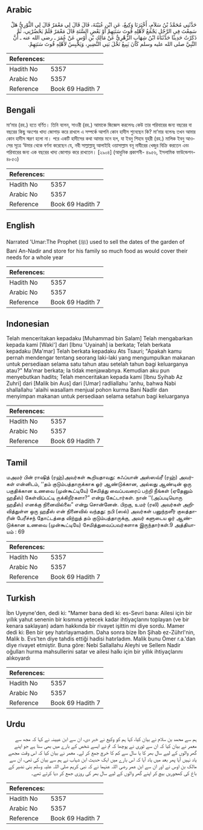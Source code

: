 ## Arabic


<div dir="rtl" lang="ar" style={{fontSize:'larger',backgroundColor:'#f8f9fa',padding:20}}>
حَدَّثَنِي مُحَمَّدُ بْنُ سَلاَمٍ، أَخْبَرَنَا وَكِيعٌ، عَنِ ابْنِ عُيَيْنَةَ، قَالَ قَالَ لِي مَعْمَرٌ قَالَ لِي الثَّوْرِيُّ هَلْ سَمِعْتَ فِي الرَّجُلِ يَجْمَعُ لأَهْلِهِ قُوتَ سَنَتِهِمْ أَوْ بَعْضِ السَّنَةِ قَالَ مَعْمَرٌ فَلَمْ يَحْضُرْنِي، ثُمَّ ذَكَرْتُ حَدِيثًا حَدَّثَنَاهُ ابْنُ شِهَابٍ الزُّهْرِيُّ عَنْ مَالِكِ بْنِ أَوْسٍ عَنْ عُمَرَ ـ رضى الله عنه ـ أَنَّ النَّبِيَّ صلى الله عليه وسلم كَانَ يَبِيعُ نَخْلَ بَنِي النَّضِيرِ، وَيَحْبِسُ لأَهْلِهِ قُوتَ سَنَتِهِمْ‏.‏
</div>
<div style={{backgroundColor:'#f8f9fa',padding:20, marginBottom: 10}}><table> <thead> <tr> <th>References:</th> <th></th> </tr> </thead> <tbody><tr><td>Hadith No</td><td>5357</td></tr><tr><td>Arabic No</td><td>5357</td></tr><tr><td>Reference</td><td>Book 69 Hadith 7</td></tr></tbody></table></div>

## Bengali


<div dir="ltr" lang="bn" style={{fontSize:'larger',backgroundColor:'#f8f9fa',padding:20}}>
মা‘মার (রহ.) হতে বর্ণিত। তিনি বলেন, সাওরী (রহ.) আমাকে জিজ্ঞেস করলেনঃ কেউ তার পরিবারের জন্য বছরের বা বছরের কিছু অংশের খাদ্য জোগাড় করে রাখলে এ সম্পর্কে আপনি কোন হাদীস শুনেছেন কি? মা’মার বলেনঃ তখন আমার কোন হাদীস স্মরণ হলো না। পরে একটি হাদীসের কথা আমার মনে হল, যা ইবনু শিহাব যুহরী (রহ.) মালিক ইবনু আওসের সূত্রে ‘উমার থেকে বর্ণনা করেছেন যে, নবী সাল্লাল্লাহু আলাইহি ওয়াসাল্লাম বনূ নাযীরের খেজুর বিক্রি করতেন এবং পরিবারের জন্য এক বছরের খাদ্য জোগাড় করে রাখতেন। [২৯০৪] (আধুনিক প্রকাশনী- ৪৯৫৬, ইসলামিক ফাউন্ডেশন- ৪৮৫৩)
</div>
<div style={{backgroundColor:'#f8f9fa',padding:20, marginBottom: 10}}><table> <thead> <tr> <th>References:</th> <th></th> </tr> </thead> <tbody><tr><td>Hadith No</td><td>5357</td></tr><tr><td>Arabic No</td><td>5357</td></tr><tr><td>Reference</td><td>Book 69 Hadith 7</td></tr></tbody></table></div>

## English


<div dir="ltr" lang="en" style={{fontSize:'larger',backgroundColor:'#f8f9fa',padding:20}}>
Narrated 'Umar:The Prophet (ﷺ) used to sell the dates of the garden of Bani An-Nadir and store for his family so much food as would cover their needs for a whole year
</div>
<div style={{backgroundColor:'#f8f9fa',padding:20, marginBottom: 10}}><table> <thead> <tr> <th>References:</th> <th></th> </tr> </thead> <tbody><tr><td>Hadith No</td><td>5357</td></tr><tr><td>Arabic No</td><td>5357</td></tr><tr><td>Reference</td><td>Book 69 Hadith 7</td></tr></tbody></table></div>

## Indonesian


<div dir="ltr" lang="id" style={{fontSize:'larger',backgroundColor:'#f8f9fa',padding:20}}>
Telah menceritakan kepadaku [Muhammad bin Salam] Telah mengabarkan kepada kami [Waki'] dari [Ibnu 'Uyainah] ia berkata; Telah berkata kepadaku [Ma'mar] Telah berkata kepadaku Ats Tsauri; "Apakah kamu pernah mendengar tentang seorang laki-laki yang mengumpulkan makanan untuk persediaan selama satu tahun atau setelah tahun bagi keluarganya atau?" Ma'mar berkata; Ia tidak menjawabnya. Kemudian aku pun menyebutkan hadits; Telah menceritakan kepada kami [Ibnu Syihab Az Zuhri] dari [Malik bin Aus] dari [Umar] radliallahu 'anhu, bahwa Nabi shallallahu 'alaihi wasallam menjual pohon kurma Bani Nadlir dan menyimpan makanan untuk persediaan selama setahun bagi keluarganya
</div>
<div style={{backgroundColor:'#f8f9fa',padding:20, marginBottom: 10}}><table> <thead> <tr> <th>References:</th> <th></th> </tr> </thead> <tbody><tr><td>Hadith No</td><td>5357</td></tr><tr><td>Arabic No</td><td>5357</td></tr><tr><td>Reference</td><td>Book 69 Hadith 7</td></tr></tbody></table></div>

## Tamil


<div dir="ltr" lang="ta" style={{fontSize:'larger',backgroundColor:'#f8f9fa',padding:20}}>
மஅமர் பின் ராஷித் (ரஹ்)அவர்கள் கூறியதாவது: சுஃப்யான் அஸ்ஸவ்ரீ (ரஹ்) அவர்கள் என்னிடம், ‘‘தம் குடும்பத்தாருக்காக ஓர் ஆண்டுக்கான, அல்லது ஆண்டின் ஒரு பகுதிக்கான உணவை (முன்கூட்டியே) சேமித்து வைப்பவரைப் பற்றி நீங்கள் (ஏதேனும் ஹதீஸ்) கேள்விப்பட்டி ருக்கிறீர்களா?” என்று கேட்டார்கள். நான் ‘‘(அப்படியொரு ஹதீஸ்) எனக்கு நினைவில்லை” என்று சொன்னேன். பிறகு, உமர் (ரலி) அவர்கள் அறிவித்துள்ள ஒரு ஹதீஸ் என் நினைவில் வந்தது: நபி (ஸல்) அவர்கள் பனுந்நளீர் குலத்தாரின் பேரீச்சந் தோட்டத்தை விற்றுத் தம் குடும்பத்தாருக்கு, அவர் களுடைய ஓர் ஆண்டுக்கான உணவை (முன்கூட்டியே) சேமித்துவைப்பவர்களாக இருந்தார்கள்.9 அத்தியாயம் : 69
</div>
<div style={{backgroundColor:'#f8f9fa',padding:20, marginBottom: 10}}><table> <thead> <tr> <th>References:</th> <th></th> </tr> </thead> <tbody><tr><td>Hadith No</td><td>5357</td></tr><tr><td>Arabic No</td><td>5357</td></tr><tr><td>Reference</td><td>Book 69 Hadith 7</td></tr></tbody></table></div>

## Turkish


<div dir="ltr" lang="tr" style={{fontSize:'larger',backgroundColor:'#f8f9fa',padding:20}}>
İbn Uyeyne'den, dedi ki: "Mamer bana dedi ki: es-Sevri bana: Ailesi için bir yıllık yahut senenin bir kısmına yetecek kadar ihtiyaçlarını toplayan (ve bir kenara saklayan) adam hakkında bir rivayet işittin mi diye sordu. Mamer dedi ki: Ben bir şey hatırlayamadım. Daha sonra bize İbn Şihab ez-Zührl'nin, Malik b. Evs'ten diye tahdis ettiği hadisi hatırladım. Malik bunu Ömer r.a.'dan diye rivayet etmiştir. Buna göre: Nebi Sallallahu Aleyhi ve Sellem Nadir oğulları hurma mahsullerini satar ve ailesi halkı için bir yıllık ihtiyaçlarını alıkoyardı
</div>
<div style={{backgroundColor:'#f8f9fa',padding:20, marginBottom: 10}}><table> <thead> <tr> <th>References:</th> <th></th> </tr> </thead> <tbody><tr><td>Hadith No</td><td>5357</td></tr><tr><td>Arabic No</td><td>5357</td></tr><tr><td>Reference</td><td>Book 69 Hadith 7</td></tr></tbody></table></div>

## Urdu


<div dir="rtl" lang="ur" style={{fontSize:'larger',backgroundColor:'#f8f9fa',padding:20}}>
ہم سے محمد بن سلام نے بیان کیا، کہا ہم کو وکیع نے خبر دی، ان سے ابن عیینہ نے کہا کہ مجھ سے معمر نے بیان کیا کہ ان سے ثوری نے پوچھا کہ تم نے ایسے شخص کے بارے میں بھی سنا ہے جو اپنے گھر والوں کے لیے سال بھر کا یا سال سے کم کا خرچ جمع کر لے۔ معمر نے بیان کیا کہ اس وقت مجھے یاد نہیں آیا پھر بعد میں یاد آیا کہ اس بارے میں ایک حدیث ابن شہاب نے ہم سے بیان کی تھی، ان سے مالک بن اوس نے اور ان سے ابن عمر رضی اللہ عنہما نے کہ نبی کریم صلی اللہ علیہ وسلم بنی نضیر کے باغ کی کھجوریں بیچ کر اپنے گھر والوں کے لیے سال بھر کی روزی جمع کر دیا کرتے تھے۔
</div>
<div style={{backgroundColor:'#f8f9fa',padding:20, marginBottom: 10}}><table> <thead> <tr> <th>References:</th> <th></th> </tr> </thead> <tbody><tr><td>Hadith No</td><td>5357</td></tr><tr><td>Arabic No</td><td>5357</td></tr><tr><td>Reference</td><td>Book 69 Hadith 7</td></tr></tbody></table></div>